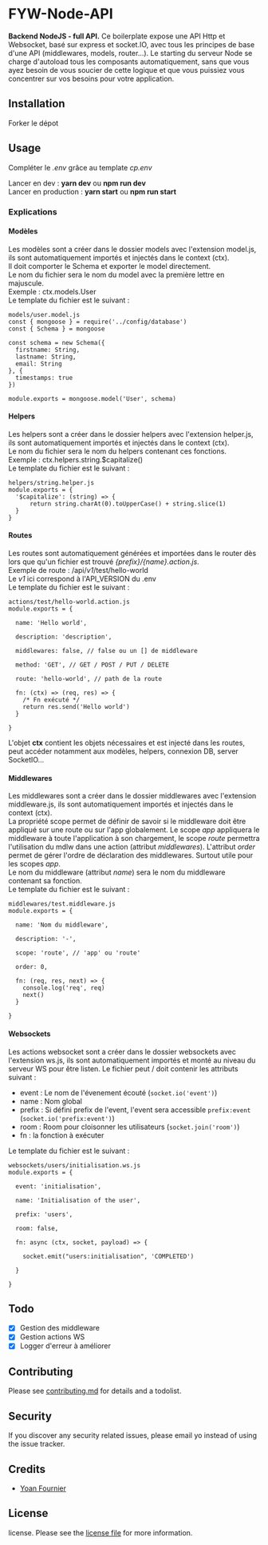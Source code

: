 # FYW-Node-API

**Backend NodeJS - full API.**
Ce boilerplate expose une API Http et Websocket, basé sur express et socket.IO, avec tous les principes de base d'une API (middlewares, models, router…). 
Le starting du serveur Node se charge d'autoload tous les composants automatiquement, sans que vous ayez besoin de vous soucier de cette logique et que vous puissiez vous concentrer sur vos besoins pour votre application.

## Installation

Forker le dépot

## Usage

Compléter le *.env* grâce au template *cp.env*  

Lancer en dev : **yarn dev** ou **npm run dev**  
Lancer en production : **yarn start** ou **npm run start**

### Explications

#### Modèles
Les modèles sont a créer dans le dossier models avec l'extension model.js, ils sont automatiquement importés et injectés dans le context (ctx).  
Il doit comporter le Schema et exporter le model directement.  
Le nom du fichier sera le nom du model avec la première lettre en majuscule.  
Exemple : ctx.models.User  
Le template du fichier est le suivant :  
```
models/user.model.js
const { mongoose } = require('../config/database')
const { Schema } = mongoose

const schema = new Schema({
  firstname: String,
  lastname: String,
  email: String
}, {
  timestamps: true
})

module.exports = mongoose.model('User', schema)
```

#### Helpers
Les helpers sont a créer dans le dossier helpers avec l'extension helper.js, ils sont automatiquement importés et injectés dans le context (ctx).  
Le nom du fichier sera le nom du helpers contenant ces fonctions.  
Exemple : ctx.helpers.string.$capitalize()  
Le template du fichier est le suivant :  
```
helpers/string.helper.js
module.exports = {
  '$capitalize': (string) => {
      return string.charAt(0).toUpperCase() + string.slice(1)
  }
}
```


#### Routes
Les routes sont automatiquement générées et importées dans le router dès lors que qu'un fichier est trouvé *{prefix}/{name}.action.js*.  
Exemple de route : /api/*v1*/test/hello-world  
Le *v1* ici correspond à l'API_VERSION du .env  
Le template du fichier est le suivant :  
```
actions/test/hello-world.action.js
module.exports = {

  name: 'Hello world',

  description: 'description',

  middlewares: false, // false ou un [] de middleware

  method: 'GET', // GET / POST / PUT / DELETE

  route: 'hello-world', // path de la route

  fn: (ctx) => (req, res) => {
    /* Fn exécuté */
    return res.send('Hello world')
  }

}
```

L'objet **ctx** contient les objets nécessaires et est injecté dans les routes, peut accéder notamment aux modèles, helpers, connexion DB, server SocketIO…


#### Middlewares
Les middlewares sont a créer dans le dossier middlewares avec l'extension middleware.js, ils sont automatiquement importés et injectés dans le context (ctx).  
La propriété scope permet de définir de savoir si le middleware doit être appliqué sur une route ou sur l'app globalement. Le scope *app* appliquera le middleware à toute l'application à son chargement, le scope *route* permettra l'utilisation du mdlw dans une action (attribut *middlewares*).
L'attribut *order* permet de gérer l'ordre de déclaration des middlewares. Surtout utile pour les scopes *app*.  
Le nom du middleware (attribut *name*) sera le nom du middleware contenant sa fonction.  
Le template du fichier est le suivant :  
```
middlewares/test.middleware.js
module.exports = {

  name: 'Nom du middleware',

  description: '-',

  scope: 'route', // 'app' ou 'route'

  order: 0,

  fn: (req, res, next) => {
    console.log('req', req)
    next()
  }

}
```


#### Websockets
Les actions websocket sont a créer dans le dossier websockets avec l'extension ws.js, ils sont automatiquement importés et monté au niveau du serveur WS pour être listen.
Le fichier peut / doit contenir les attributs suivant :
- event : Le nom de l'évenement écouté (`socket.io('event')`)
- name : Nom global 
- prefix : Si défini prefix de l'event, l'event sera accessible `prefix:event` (`socket.io('prefix:event')`)
- room : Room pour cloisonner les utilisateurs (`socket.join('room')`)
- fn : la fonction à exécuter

Le template du fichier est le suivant :  
```
websockets/users/initialisation.ws.js
module.exports = {

  event: 'initialisation',

  name: 'Initialisation of the user',

  prefix: 'users',

  room: false,

  fn: async (ctx, socket, payload) => {
    
    socket.emit("users:initialisation", 'COMPLETED')

  }

}
```


## Todo

- [x] Gestion des middleware
- [x] Gestion actions WS
- [x] Logger d'erreur à améliorer

## Contributing

Please see [contributing.md](contributing.md) for details and a todolist.

## Security

If you discover any security related issues, please email yo instead of using the issue tracker.

## Credits

- [Yoan Fournier][link-author]

## License

license. Please see the [license file](license.md) for more information.

[ico-version]: https://img.shields.io/packagist/v/yoan1005/admigen.svg?style=flat-square
[ico-downloads]: https://img.shields.io/packagist/dt/yoan1005/admigen.svg?style=flat-square
[ico-travis]: https://img.shields.io/travis/yoan1005/admigen/master.svg?style=flat-square
[ico-styleci]: https://styleci.io/repos/12345678/shield

[link-packagist]: https://packagist.org/packages/yoan1005/admigen
[link-downloads]: https://packagist.org/packages/yoan1005/admigen
[link-travis]: https://travis-ci.org/yoan1005/admigen
[link-styleci]: https://styleci.io/repos/12345678
[link-author]: https://github.com/yoan1005
[link-contributors]: ../../contributors
